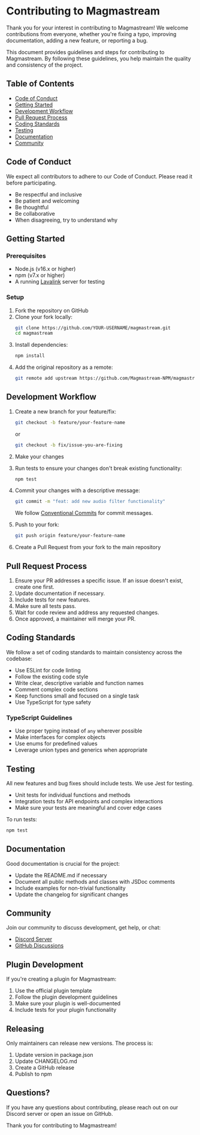 # Contributing to Magmastream

Thank you for your interest in contributing to Magmastream! We welcome contributions from everyone, whether you're fixing a typo, improving documentation, adding a new feature, or reporting a bug.

This document provides guidelines and steps for contributing to Magmastream. By following these guidelines, you help maintain the quality and consistency of the project.

## Table of Contents

- [Code of Conduct](#code-of-conduct)
- [Getting Started](#getting-started)
- [Development Workflow](#development-workflow)
- [Pull Request Process](#pull-request-process)
- [Coding Standards](#coding-standards)
- [Testing](#testing)
- [Documentation](#documentation)
- [Community](#community)

## Code of Conduct

We expect all contributors to adhere to our Code of Conduct. Please read it before participating.

- Be respectful and inclusive
- Be patient and welcoming
- Be thoughtful
- Be collaborative
- When disagreeing, try to understand why

## Getting Started

### Prerequisites

- Node.js (v16.x or higher)
- npm (v7.x or higher)
- A running [Lavalink](https://github.com/freyacodes/Lavalink) server for testing

### Setup

1. Fork the repository on GitHub
2. Clone your fork locally:
   ```bash
   git clone https://github.com/YOUR-USERNAME/magmastream.git
   cd magmastream
   ```
3. Install dependencies:
   ```bash
   npm install
   ```
4. Add the original repository as a remote:
   ```bash
   git remote add upstream https://github.com/Magmastream-NPM/magmastream.git
   ```

## Development Workflow

1. Create a new branch for your feature/fix:
   ```bash
   git checkout -b feature/your-feature-name
   ```
   or
   ```bash
   git checkout -b fix/issue-you-are-fixing
   ```

2. Make your changes

3. Run tests to ensure your changes don't break existing functionality:
   ```bash
   npm test
   ```

4. Commit your changes with a descriptive message:
   ```bash
   git commit -m "feat: add new audio filter functionality"
   ```
   We follow [Conventional Commits](https://www.conventionalcommits.org/) for commit messages.

5. Push to your fork:
   ```bash
   git push origin feature/your-feature-name
   ```

6. Create a Pull Request from your fork to the main repository

## Pull Request Process

1. Ensure your PR addresses a specific issue. If an issue doesn't exist, create one first.
2. Update documentation if necessary.
3. Include tests for new features.
4. Make sure all tests pass.
5. Wait for code review and address any requested changes.
6. Once approved, a maintainer will merge your PR.

## Coding Standards

We follow a set of coding standards to maintain consistency across the codebase:

- Use ESLint for code linting
- Follow the existing code style
- Write clear, descriptive variable and function names
- Comment complex code sections
- Keep functions small and focused on a single task
- Use TypeScript for type safety

### TypeScript Guidelines

- Use proper typing instead of `any` wherever possible
- Make interfaces for complex objects
- Use enums for predefined values
- Leverage union types and generics when appropriate

## Testing

All new features and bug fixes should include tests. We use Jest for testing.

- Unit tests for individual functions and methods
- Integration tests for API endpoints and complex interactions
- Make sure your tests are meaningful and cover edge cases

To run tests:
```bash
npm test
```

## Documentation

Good documentation is crucial for the project:

- Update the README.md if necessary
- Document all public methods and classes with JSDoc comments
- Include examples for non-trivial functionality
- Update the changelog for significant changes

## Community

Join our community to discuss development, get help, or chat:

- [Discord Server](https://discord.gg/wrydAnP3M6)
- [GitHub Discussions](https://github.com/Magmastream-NPM/magmastream/discussions)

## Plugin Development

If you're creating a plugin for Magmastream:

1. Use the official plugin template
2. Follow the plugin development guidelines
3. Make sure your plugin is well-documented
4. Include tests for your plugin functionality

## Releasing

Only maintainers can release new versions. The process is:

1. Update version in package.json
2. Update CHANGELOG.md
3. Create a GitHub release
4. Publish to npm

## Questions?

If you have any questions about contributing, please reach out on our Discord server or open an issue on GitHub.

Thank you for contributing to Magmastream!
